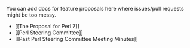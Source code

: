 You can add docs for feature proposals here where issues/pull requests might be too messy.

* [[The Proposal for Perl 7]]
* [[Perl Steering Committee]]
* [[Past Perl Steering Committee Meeting Minutes]]